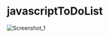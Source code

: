 # javascriptToDoList
![Screenshot_1](https://user-images.githubusercontent.com/119479695/211631790-dd7430b2-6c50-4034-bfed-e660eb34c18b.png)
